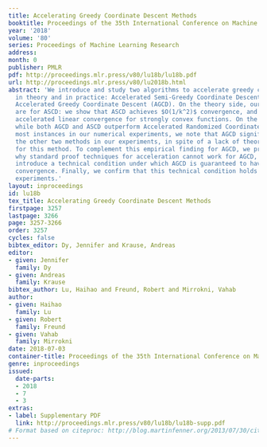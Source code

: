 ```yaml
---
title: Accelerating Greedy Coordinate Descent Methods
booktitle: Proceedings of the 35th International Conference on Machine Learning
year: '2018'
volume: '80'
series: Proceedings of Machine Learning Research
address: 
month: 0
publisher: PMLR
pdf: http://proceedings.mlr.press/v80/lu18b/lu18b.pdf
url: http://proceedings.mlr.press/v80/lu2018b.html
abstract: 'We introduce and study two algorithms to accelerate greedy coordinate descent
  in theory and in practice: Accelerated Semi-Greedy Coordinate Descent (ASCD) and
  Accelerated Greedy Coordinate Descent (AGCD). On the theory side, our main results
  are for ASCD: we show that ASCD achieves $O(1/k^2)$ convergence, and it also achieves
  accelerated linear convergence for strongly convex functions. On the empirical side,
  while both AGCD and ASCD outperform Accelerated Randomized Coordinate Descent on
  most instances in our numerical experiments, we note that AGCD significantly outperforms
  the other two methods in our experiments, in spite of a lack of theoretical guarantees
  for this method. To complement this empirical finding for AGCD, we present an explanation
  why standard proof techniques for acceleration cannot work for AGCD, and we further
  introduce a technical condition under which AGCD is guaranteed to have accelerated
  convergence. Finally, we confirm that this technical condition holds in our numerical
  experiments.'
layout: inproceedings
id: lu18b
tex_title: Accelerating Greedy Coordinate Descent Methods
firstpage: 3257
lastpage: 3266
page: 3257-3266
order: 3257
cycles: false
bibtex_editor: Dy, Jennifer and Krause, Andreas
editor:
- given: Jennifer
  family: Dy
- given: Andreas
  family: Krause
bibtex_author: Lu, Haihao and Freund, Robert and Mirrokni, Vahab
author:
- given: Haihao
  family: Lu
- given: Robert
  family: Freund
- given: Vahab
  family: Mirrokni
date: 2018-07-03
container-title: Proceedings of the 35th International Conference on Machine Learning
genre: inproceedings
issued:
  date-parts:
  - 2018
  - 7
  - 3
extras:
- label: Supplementary PDF
  link: http://proceedings.mlr.press/v80/lu18b/lu18b-supp.pdf
# Format based on citeproc: http://blog.martinfenner.org/2013/07/30/citeproc-yaml-for-bibliographies/
---
```

